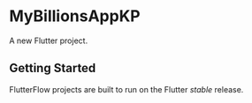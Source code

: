 # MyBillionsAppKP

A new Flutter project.

## Getting Started

FlutterFlow projects are built to run on the Flutter _stable_ release.
